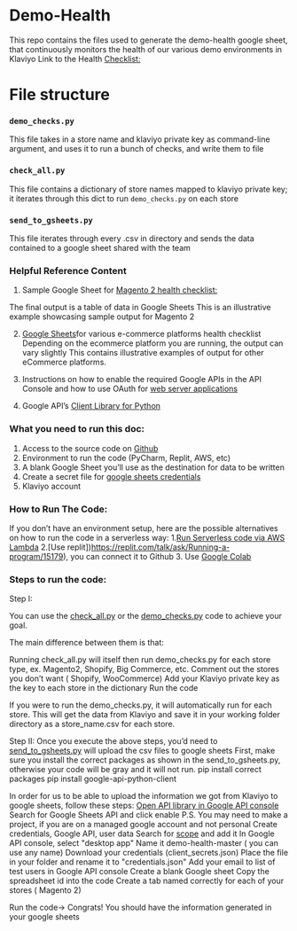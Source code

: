 # Demo-Health

This repo contains the files used to generate the demo-health google sheet, that continuously monitors the health of our various demo environments in Klaviyo
Link to the Health [Checklist:](https://github.com/ninaephremidze/Klaviyo-E-commerce-Platform-Health-Checklist/blob/main/check_all.py)

# File structure

### `demo_checks.py`

This file takes in a store name and klaviyo private key as command-line argument, and uses it to run a bunch of checks, and write them to file

### `check_all.py`

This file contains a dictionary of store names mapped to klaviyo private key; it iterates through this dict to run `demo_checks.py` on each store

### `send_to_gsheets.py`

This file iterates through every .csv in directory and sends the data contained to a google sheet shared with the team

### Helpful Reference Content

1. Sample Google Sheet for [Magento 2 health checklist:](https://docs.google.com/spreadsheets/d/1G2l6RlGlp3BYN02-17O_keadPe3isYw0-j7_87iQ-YQ/edit#gid=50897110)


The final output is a table of data in Google Sheets
This is an illustrative example showcasing sample output for Magento 2

2. [Google Sheets](https://docs.google.com/spreadsheets/d/19sF9aweqwn-wMyNQNrXqXCQIC1LTUuagXcsd3pYaruo/edit#gid=2094281381)for various e-commerce platforms health checklist
Depending on the ecommerce platform you are running, the output can vary slightly
This contains illustrative examples of output for other eCommerce platforms.

3. Instructions on how to enable the required Google APIs in the API Console  and how to use OAuth for [web server applications](https://developers.google.com/identity/protocols/oauth2/web-server#enable-apis)

4. Google API’s [Client Library for Python](https://github.com/googleapis/google-api-python-client/blob/cbb1f88b82b21f5cb9dcace33ffea3f95a189015/docs/client-secrets.md)


### What you need to run this doc:

1. Access to the source code on [Github](https://github.com/ninaephremidze/Klaviyo-E-commerce-Platform-Health-Checklist)
2. Environment to run the code (PyCharm, Replit, AWS, etc)
3. A blank Google Sheet you’ll use as the destination for data to be written 
4. Create a secret file for [google sheets credentials](https://developers.google.com/identity/protocols/oauth2/web-server#prerequisites)
5. Klaviyo account 

### How to Run The Code:

If you don’t have an environment setup, here are the possible alternatives on how to run the code in a serverless way:
1.[Run Serverless code via AWS Lambda](https://faun.pub/run-serverless-code-via-aws-lambda-e4f19efd3ed9)
2.[Use replit])https://replit.com/talk/ask/Running-a-program/15179), you can connect it to Github 
3. Use [Google Colab](https://colab.research.google.com/)

### Steps to run the code:

Step I:

You can use the [check_all.py](https://docs.google.com/document/d/1hCH_d5Hug6f3suWbriII0azIj3ohfFEJRRMytxv7J_w/edit#) or the [demo_checks.py](https://github.com/ninaephremidze/Klaviyo-E-commerce-Platform-Health-Checklist/blob/main/demo_checks.py) code to achieve your goal.

The main difference between them is that:

Running check_all.py will itself then run demo_checks.py for each store type, ex. Magento2, Shopify, Big Commerce, etc.
Comment out the stores you don’t want ( Shopify, WooCommerce)
Add your Klaviyo private key as the key to each store in the dictionary
Run the code


If you were to run the demo_checks.py, it will automatically run for each store.
This will get the data from Klaviyo and save it in your working folder directory as a store_name.csv for each store.

Step II:
Once you execute the above steps, you’d need to [send_to_gsheets.py](https://github.com/ninaephremidze/Klaviyo-E-commerce-Platform-Health-Checklist/blob/main/send_to_gsheets.py) will upload the csv files to google sheets
First, make sure you install the correct packages as shown in the send_to_gsheets.py, otherwise your code will be gray and it will not run.
pip install  correct packages
pip install google-api-python-client

In order for us to be able to upload the information we got from Klaviyo to google sheets, follow these steps:
[Open API library in Google API console](https://developers.google.com/api-client-library)
Search for Google Sheets API and click enable 
P.S. You may need to make a project, if you are on a managed google account and not personal
Create credentials, Google API, user data
Search for [scope](https://www.googleapis.com/auth/spreadsheets) and add it
In Google API console, select "desktop app"
Name it demo-health-master ( you can use any name)
Download your credentials (client_secrets.json)
Place the file in your folder and rename it to "credentials.json"
Add your email to list of test users in Google API console
Create a blank Google sheet
Copy the spreadsheet id into the code
Create a tab named correctly for each of your stores ( Magento 2)



Run the code→ 
Congrats! You should have the information generated in your google sheets









